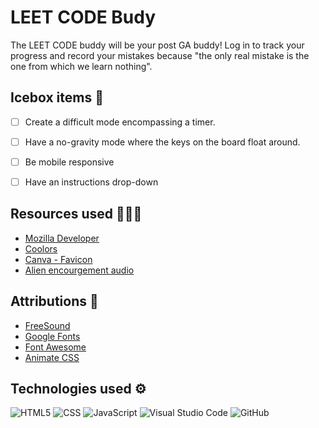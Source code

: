 # LEET CODE Budy

The LEET CODE buddy will be your post GA buddy! Log in to track your progress and record your mistakes because "the only real mistake is the one from which we learn nothing". 

## Icebox items 🧊
- [ ] Create a difficult mode encompassing a timer.
- [ ] Have a no-gravity mode where the keys on the board float around.
- [ ] Be mobile responsive
- [ ] Have an instructions drop-down


## Resources used 👩🏽‍💻
- [Mozilla Developer](https://developer.mozilla.org/en-US/)
- [Coolors](https://coolors.co/palettes/trending)
- [Canva - Favicon](https://www.canva.com/)
- [Alien encourgement audio](https://www.youtube.com/watch?v=k9zTr2MAFRg)

## Attributions 🛟
- [FreeSound](https://freesound.org/)
- [Google Fonts](https://fonts.google.com/)
- [Font Awesome](https://fontawesome.com/)
- [Animate CSS](https://animate.style/)

## Technologies used ⚙️
![HTML5](https://img.shields.io/badge/html5-%23E34F26.svg?style=for-the-badge&logo=html5&logoColor=white)
![CSS](https://img.shields.io/badge/CSS-239120?&style=for-the-badge&logo=css3&logoColor=white)
![JavaScript](https://img.shields.io/badge/javascript-%23323330.svg?style=for-the-badge&logo=javascript&logoColor=%23F7DF1E)
![Visual Studio Code](https://img.shields.io/badge/Visual%20Studio%20Code-0078d7.svg?style=for-the-badge&logo=visual-studio-code&logoColor=white)
![GitHub](https://img.shields.io/badge/GitHub-100000?style=for-the-badge&logo=github&logoColor=white)
